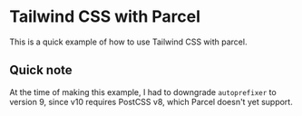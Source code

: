 # Tailwind CSS with Parcel

This is a quick example of how to use Tailwind CSS with parcel.

## Quick note

At the time of making this example, I had to downgrade `autoprefixer` to version 9, since v10 requires PostCSS v8, which Parcel doesn't yet support.

